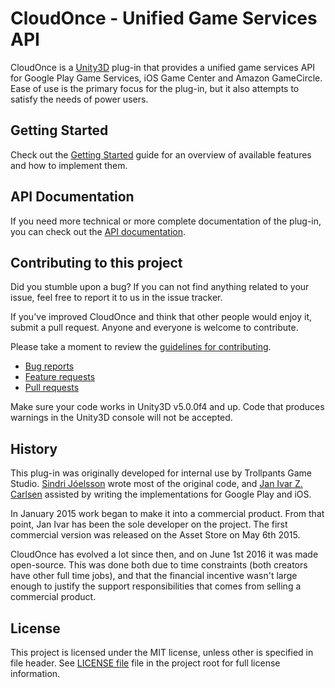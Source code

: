 # CloudOnce - Unified Game Services API
CloudOnce is a [Unity3D](http://unity3d.com/) plug-in that provides a unified game services API for Google Play Game Services, iOS Game Center and Amazon GameCircle. Ease of use is the primary focus for the plug-in, but it also attempts to satisfy the needs of power users.

## Getting Started
Check out the [Getting Started](http://trollpants.github.io/CloudOnce/gettingStarted.html) guide for an overview of available features and how to implement them.

## API Documentation
If you need more technical or more complete documentation of the plug-in, you can check out the [API documentation](http://trollpants.github.io/CloudOnce/api-docs/index.html).

## Contributing to this project
Did you stumble upon a bug? If you can not find anything related to your issue, feel free to report it to us in the issue tracker.

If you've improved CloudOnce and think that other people would enjoy it, submit a pull request. Anyone and everyone is welcome to contribute.

Please take a moment to review the [guidelines for contributing](.github/CONTRIBUTING.md).

* [Bug reports](.github/CONTRIBUTING.md#bugs)
* [Feature requests](.github/CONTRIBUTING.md#features)
* [Pull requests](.github/CONTRIBUTING.md#pull-requests)

Make sure your code works in Unity3D v5.0.0f4 and up. Code that produces warnings in the Unity3D console will not be accepted.

## History
This plug-in was originally developed for internal use by Trollpants Game Studio. [Sindri Jóelsson](http://github.com/sindrijo) wrote most of the original code, and [Jan Ivar Z. Carlsen](http://github.com/jizc) assisted by writing the implementations for Google Play and iOS.

In January 2015 work began to make it into a commercial product. From that point, Jan Ivar has been the sole developer on the project. The first commercial version was released on the Asset Store on May 6th 2015.

CloudOnce has evolved a lot since then, and on June 1st 2016 it was made open-source. This was done both due to time constraints (both creators have other full time jobs), and that the financial incentive wasn't large enough to justify the support responsibilities that comes from selling a commercial product.

## License
This project is licensed under the MIT license, unless other is specified in file header. See [LICENSE file](./LICENSE) file in the project root for full license information.